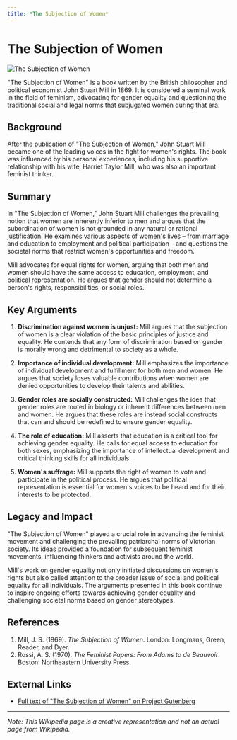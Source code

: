 ```yaml
---
title: *The Subjection of Women*
---
```

# The Subjection of Women

![The Subjection of Women](https://upload.wikimedia.org/wikipedia/commons/4/4f/John_Stuart_Mill.jpg)

"The Subjection of Women" is a book written by the British philosopher and political economist John Stuart Mill in 1869. It is considered a seminal work in the field of feminism, advocating for gender equality and questioning the traditional social and legal norms that subjugated women during that era.

## Background

After the publication of "The Subjection of Women," John Stuart Mill became one of the leading voices in the fight for women's rights. The book was influenced by his personal experiences, including his supportive relationship with his wife, Harriet Taylor Mill, who was also an important feminist thinker.

## Summary

In "The Subjection of Women," John Stuart Mill challenges the prevailing notion that women are inherently inferior to men and argues that the subordination of women is not grounded in any natural or rational justification. He examines various aspects of women's lives – from marriage and education to employment and political participation – and questions the societal norms that restrict women's opportunities and freedom.

Mill advocates for equal rights for women, arguing that both men and women should have the same access to education, employment, and political representation. He argues that gender should not determine a person's rights, responsibilities, or social roles.

## Key Arguments

1. **Discrimination against women is unjust:** Mill argues that the subjection of women is a clear violation of the basic principles of justice and equality. He contends that any form of discrimination based on gender is morally wrong and detrimental to society as a whole.

2. **Importance of individual development:** Mill emphasizes the importance of individual development and fulfillment for both men and women. He argues that society loses valuable contributions when women are denied opportunities to develop their talents and abilities.

3. **Gender roles are socially constructed:** Mill challenges the idea that gender roles are rooted in biology or inherent differences between men and women. He argues that these roles are instead social constructs that can and should be redefined to ensure gender equality.

4. **The role of education:** Mill asserts that education is a critical tool for achieving gender equality. He calls for equal access to education for both sexes, emphasizing the importance of intellectual development and critical thinking skills for all individuals.

5. **Women's suffrage:** Mill supports the right of women to vote and participate in the political process. He argues that political representation is essential for women's voices to be heard and for their interests to be protected.

## Legacy and Impact

"The Subjection of Women" played a crucial role in advancing the feminist movement and challenging the prevailing patriarchal norms of Victorian society. Its ideas provided a foundation for subsequent feminist movements, influencing thinkers and activists around the world.

Mill's work on gender equality not only initiated discussions on women's rights but also called attention to the broader issue of social and political equality for all individuals. The arguments presented in this book continue to inspire ongoing efforts towards achieving gender equality and challenging societal norms based on gender stereotypes.

## References

1. Mill, J. S. (1869). _The Subjection of Women_. London: Longmans, Green, Reader, and Dyer.
2. Rossi, A. S. (1970). _The Feminist Papers: From Adams to de Beauvoir_. Boston: Northeastern University Press.

## External Links

- [Full text of "The Subjection of Women" on Project Gutenberg](https://www.gutenberg.org/ebooks/27083)

---

*Note: This Wikipedia page is a creative representation and not an actual page from Wikipedia.*